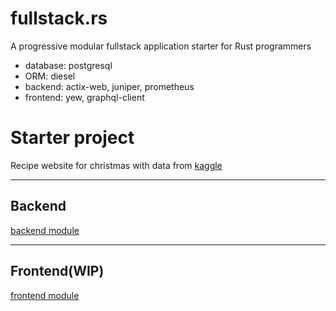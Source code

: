 # fullstack.rs

A progressive modular fullstack application starter for Rust programmers

- database: postgresql
- ORM: diesel
- backend: actix-web, juniper, prometheus
- frontend: yew, graphql-client

# Starter project

Recipe website for christmas with data from [kaggle](https://www.kaggle.com/jonathanbouchet/hmm-yummy)

---

## Backend

[backend module](./backend/README.md)

---

## Frontend(WIP)

[frontend module](./frontend/README.md)
